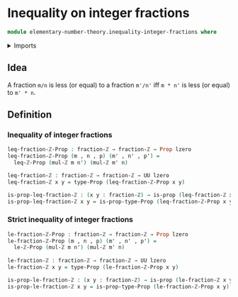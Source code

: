 # Inequality on integer fractions

```agda
module elementary-number-theory.inequality-integer-fractions where
```

<details><summary>Imports</summary>

```agda
open import elementary-number-theory.inequality-integers
open import elementary-number-theory.integer-fractions
open import elementary-number-theory.multiplication-integers

open import foundation.dependent-pair-types
open import foundation.propositions
open import foundation.universe-levels
```

</details>

## Idea

A fraction `m/n` is less (or equal) to a fraction `m'/n'` iff `m * n'` is less
(or equal) to `m' * n`.

## Definition

### Inequality of integer fractions

```agda
leq-fraction-ℤ-Prop : fraction-ℤ → fraction-ℤ → Prop lzero
leq-fraction-ℤ-Prop (m , n , p) (m' , n' , p') =
  leq-ℤ-Prop (mul-ℤ m n') (mul-ℤ m' n)

leq-fraction-ℤ : fraction-ℤ → fraction-ℤ → UU lzero
leq-fraction-ℤ x y = type-Prop (leq-fraction-ℤ-Prop x y)

is-prop-leq-fraction-ℤ : (x y : fraction-ℤ) → is-prop (leq-fraction-ℤ x y)
is-prop-leq-fraction-ℤ x y = is-prop-type-Prop (leq-fraction-ℤ-Prop x y)
```

### Strict inequality of integer fractions

```agda
le-fraction-ℤ-Prop : fraction-ℤ → fraction-ℤ → Prop lzero
le-fraction-ℤ-Prop (m , n , p) (m' , n' , p') =
  le-ℤ-Prop (mul-ℤ m n') (mul-ℤ m' n)
  
le-fraction-ℤ : fraction-ℤ → fraction-ℤ → UU lzero
le-fraction-ℤ x y = type-Prop (le-fraction-ℤ-Prop x y)

is-prop-le-fraction-ℤ : (x y : fraction-ℤ) → is-prop (le-fraction-ℤ x y)
is-prop-le-fraction-ℤ x y = is-prop-type-Prop (le-fraction-ℤ-Prop x y)
```
